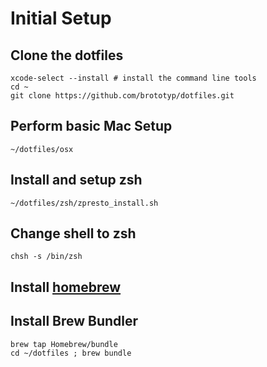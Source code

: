 # Initial Setup

## Clone the dotfiles
```
xcode-select --install # install the command line tools
cd ~
git clone https://github.com/brototyp/dotfiles.git
```

## Perform basic Mac Setup
`~/dotfiles/osx`

## Install and setup zsh
`~/dotfiles/zsh/zpresto_install.sh`

## Change shell to zsh
`chsh -s /bin/zsh`

## Install [homebrew](https://brew.sh/index_de.html)

## Install Brew Bundler
```
brew tap Homebrew/bundle
cd ~/dotfiles ; brew bundle
```
